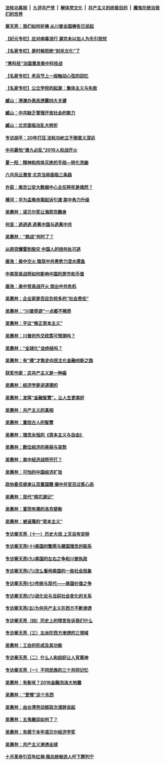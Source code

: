 

####  [法轮功真相](../../../../basic/blob/master/README.md?t=07021102) &nbsp;|&nbsp; [九评共产党](../../../../9ping.md/blob/master/README.md?t=07021102) &nbsp;|&nbsp; [解体党文化](../../../../jtdwh.md/blob/master/README.md?t=07021102)  &nbsp;|&nbsp; [共产主义的终极目的](../../../../gczydzjmd.md/blob/master/README.md?t=07021102) &nbsp;|&nbsp; [魔鬼在统治我们的世界](../../../../mgztzwmdsj.md/blob/master/README.md?t=07021102) 

#### [章天亮：我们如何祈祷 从川普全国祷告日说起](../pages/nsc423/n11944627.md?t=07021102) 

#### [【纪元专栏】应对病毒流行 渥京未以加人为先引担忧](../pages/nsc423/n11875714.md?t=07021102) 

#### [【名家专栏】是时候拒绝“封杀文化”了](../pages/nsc423/n11814093.md?t=07021102) 

#### [“黑科技”治国激发美中科技战](../pages/nsc423/n11638056.md?t=07021102) 

#### [【名家专栏】老兵节上一段触动心弦的回忆](../pages/nsc423/n11646016.md?t=07021102) 

#### [【名家专栏】公立学校的起源：集体主义与失败](../pages/nsc423/n11601833.md?t=07021102) 

#### [臧山：港澳办表态透露四大关键](../pages/nsc423/n11421628.md?t=07021102) 

#### [臧山：中共缺乏管理开放社会的能力](../pages/nsc423/n11407457.md?t=07021102) 

#### [臧山：北京面临治乱大转折](../pages/nsc423/n11406895.md?t=07021102) 

#### [专访胡平：20年打压 法轮功屹立不倒意义深远](../pages/nsc423/n11398800.md?t=07021102) 

#### [中共最怕“逢九必乱”2019人权战开火](../pages/nsc423/n11385248.md?t=07021102) 

#### [夏一阳：精神和肉体灭绝的手段—转化洗脑](../pages/nsc423/n11368250.md?t=07021102) 

#### [六月风云激变 北京当局面临三条路](../pages/nsc423/n11313668.md?t=07021102) 

#### [许茹：南京公安大数据中心主任猝死是偶然？](../pages/nsc423/n11064744.md?t=07021102) 

#### [横河：华为孟晚舟案起诉引渡 美中角力升级](../pages/nsc423/n11027230.md?t=07021102) 

#### [吴惠林：诺贝尔奖让海耶克翻身](../pages/nsc423/n10890049.md?t=07021102) 

#### [何坚：逃逃逃 逃离中国与逃离中共](../pages/nsc423/n10592891.md?t=07021102) 

#### [吴惠林：“商战”何时了？](../pages/nsc423/n10573558.md?t=07021102) 

#### [从网贷爆雷到股灾 中国人的钱何处可逃](../pages/nsc423/n10572800.md?t=07021102) 

#### [唐浩：美中交火 隐现中共黑势力混水摸鱼](../pages/nsc423/n10544040.md?t=07021102) 

#### [中美贸易战将如何影响中国的房市和币值](../pages/nsc423/n10543697.md?t=07021102) 

#### [唐浩：美中贸易战开火 烧出中共危机](../pages/nsc423/n10540126.md?t=07021102) 

#### [吴惠林：企业家是否应负较多的“社会责任”](../pages/nsc423/n10535022.md?t=07021102) 

#### [吴惠林：“川普奇迹”一点都不稀奇](../pages/nsc423/n10512808.md?t=07021102) 

#### [吴惠林：平议“修正资本主义”](../pages/nsc423/n10495724.md?t=07021102) 

#### [吴惠林：川普的外交政策可预测吗？](../pages/nsc423/n10462387.md?t=07021102) 

#### [吴惠林：“全球化”会终结吗？](../pages/nsc423/n10452838.md?t=07021102) 

#### [吴惠林：有“德”才能走向民主化金融创新之路](../pages/nsc423/n10432292.md?t=07021102) 

#### [获奖作家：这共产主义是一种癌](../pages/nsc423/n10431541.md?t=07021102) 

#### [吴惠林：经济学是讲道德的](../pages/nsc423/n10398014.md?t=07021102) 

#### [吴惠林：发挥“金融智慧”，让人生更美好](../pages/nsc423/n10375019.md?t=07021102) 

#### [吴惠林：共产主义的真相](../pages/nsc423/n10351394.md?t=07021102) 

#### [吴惠林：重拾古人的智慧](../pages/nsc423/n10337691.md?t=07021102) 

#### [吴惠林：理念永恒的《资本主义与自由》](../pages/nsc423/n10316274.md?t=07021102) 

#### [吴惠林：数位经济的美丽与哀愁](../pages/nsc423/n10292946.md?t=07021102) 

#### [吴惠林：美中经济战将开打？](../pages/nsc423/n10258825.md?t=07021102) 

#### [吴惠林：可怕的中国经济扩张](../pages/nsc423/n10219147.md?t=07021102) 

#### [政协委员提承认双重国籍 揭中共官员过客心态](../pages/nsc423/n10208809.md?t=07021102) 

#### [吴惠林：现代“桃花源记”](../pages/nsc423/n10185234.md?t=07021102) 

#### [吴惠林：富而有德的洛克斐勒](../pages/nsc423/n10142264.md?t=07021102) 

#### [吴惠林：被诬蔑的“资本主义”](../pages/nsc423/n10124816.md?t=07021102) 

#### [专访章天亮（十一）历史大戏 上天自有安排](../pages/nsc423/n10094905.md?t=07021102) 

#### [专访章天亮(十)美国的繁荣与建国理念的联系](../pages/nsc423/n10094899.md?t=07021102) 

#### [专访章天亮(九)美国的左右之争和川普执政](../pages/nsc423/n10094889.md?t=07021102) 

#### [专访章天亮(八)怎么看待美国的一些社会现象](../pages/nsc423/n10094857.md?t=07021102) 

#### [专访章天亮(七)传统与现代——美国价值之争](../pages/nsc423/n10093140.md?t=07021102) 

#### [专访章天亮(六)进化论与当前社会变化的关系](../pages/nsc423/n10092036.md?t=07021102) 

#### [专访章天亮(五)为何共产主义在西方不断渗透](../pages/nsc423/n10083620.md?t=07021102) 

#### [专访章天亮（四）历史上的预言告诉我们什么](../pages/nsc423/n10083606.md?t=07021102) 

#### [专访章天亮（三）左派在西方渗透的三领域](../pages/nsc423/n10081115.md?t=07021102) 

#### [吴惠林：工会的形成及其功能](../pages/nsc423/n10080633.md?t=07021102) 

#### [专访章天亮（二）什么人和组织让人背离神](../pages/nsc423/n10076637.md?t=07021102) 

#### [专访章天亮（一）不同民族的三个共同记忆](../pages/nsc423/n10074188.md?t=07021102) 

#### [吴惠林：有影呒？2018金融泡沫大地震](../pages/nsc423/n10040534.md?t=07021102) 

#### [吴惠林：“爱情”这个东西](../pages/nsc423/n10019423.md?t=07021102) 

#### [吴惠林：由台湾劳动部政次请辞说起](../pages/nsc423/n9979679.md?t=07021102) 

#### [吴惠林：五鬼搬运如何了？](../pages/nsc423/n9925338.md?t=07021102) 

#### [吴惠林：有感于本年诺贝尔经济学奖](../pages/nsc423/n9871883.md?t=07021102) 

#### [吴惠林：共产主义渗透全球](../pages/nsc423/n9812748.md?t=07021102) 

#### [十月革命引百年红祸 俄总统候选人吁下葬列宁](../pages/nsc423/n9810182.md?t=07021102) 

